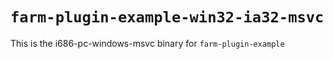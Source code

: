 # `farm-plugin-example-win32-ia32-msvc`

This is the i686-pc-windows-msvc binary for `farm-plugin-example`
